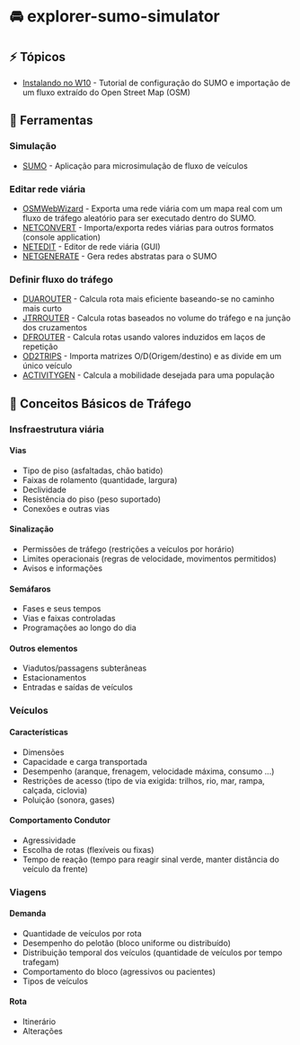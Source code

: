 # :oncoming_automobile: explorer-sumo-simulator 

## :zap: Tópicos 

- [Instalando no W10](pages/README.md) - Tutorial de configuração do SUMO e importação de um fluxo extraído do Open Street Map (OSM)

## :mag_right: Ferramentas 

### Simulação

- [SUMO](https://sumo.dlr.de/docs/) - Aplicação para microsimulação de fluxo de veículos

### Editar rede viária

- [OSMWebWizard](https://sumo.dlr.de/docs/Tutorials/OSMWebWizard.html) - Exporta uma rede viária com um mapa real com um fluxo de tráfego aleatório para ser executado dentro do SUMO.
- [NETCONVERT](https://sumo.dlr.de/docs/netconvert.html) - Importa/exporta redes viárias para outros formatos (console application)
- [NETEDIT](https://sumo.dlr.de/docs/Netedit/index.html) - Editor de rede viária (GUI)
- [NETGENERATE](https://sumo.dlr.de/docs/netgenerate.html) - Gera redes abstratas para o SUMO

### Definir fluxo do tráfego

- [DUAROUTER](https://sumo.dlr.de/docs/duarouter.html) - Calcula rota mais eficiente baseando-se no caminho mais curto
- [JTRROUTER](https://sumo.dlr.de/docs/jtrrouter.html) - Calcula rotas baseados no volume do tráfego e na junção dos cruzamentos
- [DFROUTER](https://sumo.dlr.de/docs/dfrouter.html) - Calcula rotas usando valores induzidos em laços de repetição
- [OD2TRIPS](https://sumo.dlr.de/docs/od2trips.html) - Importa matrizes O/D(Origem/destino) e as divide em um único veículo
- [ACTIVITYGEN](https://sumo.dlr.de/docs/activitygen.html) - Calcula a mobilidade desejada para uma população 

## :vertical_traffic_light: Conceitos Básicos de Tráfego 

### Insfraestrutura viária  

#### Vias

- Tipo de piso (asfaltadas, chão batido)
- Faixas de rolamento (quantidade, largura)
- Declividade
- Resistência do piso (peso suportado)
- Conexões e outras vias

#### Sinalização

- Permissões de tráfego (restrições a veículos por horário)
- Limites operacionais (regras de velocidade, movimentos permitidos)
- Avisos e informações

#### Semáfaros

- Fases e seus tempos
- Vias e faixas controladas
- Programações ao longo do dia

#### Outros elementos

- Viadutos/passagens subterâneas
- Estacionamentos
- Entradas e saídas de veículos

### Veículos  

#### Características

- Dimensões
- Capacidade e carga transportada
- Desempenho (aranque, frenagem, velocidade máxima, consumo ...)
- Restrições de acesso (tipo de via exigida: trilhos, rio, mar, rampa, calçada, ciclovia)
- Poluição (sonora, gases)

#### Comportamento Condutor

- Agressividade
- Escolha de rotas (flexíveis ou fixas)
- Tempo de reação (tempo para reagir sinal verde, manter distância do veículo da frente)

### Viagens 

#### Demanda

- Quantidade de veículos por rota
- Desempenho do pelotão (bloco uniforme ou distribuído)
- Distribuição temporal dos veículos (quantidade de veículos por tempo trafegam)
- Comportamento do bloco (agressivos ou pacientes)
- Tipos de veículos

#### Rota

- Itinerário
- Alterações
